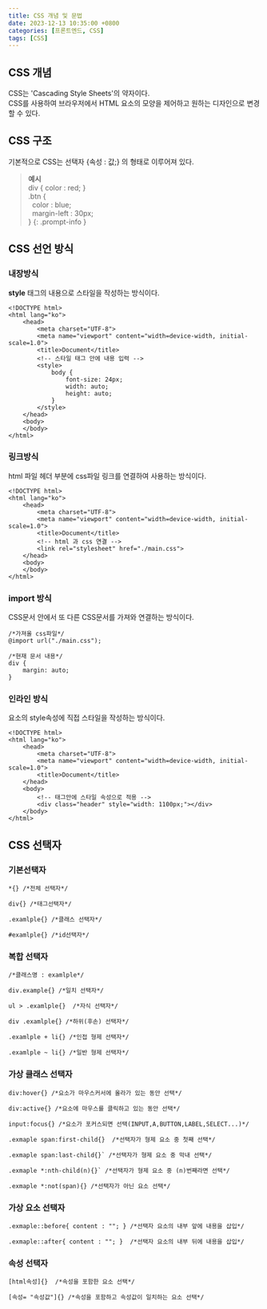 ```yaml
---
title: CSS 개념 및 문법
date: 2023-12-13 10:35:00 +0800
categories: [프론트엔드, CSS]
tags: [CSS]
---
```


## **CSS 개념**

CSS는 'Cascading Style Sheets'의 약자이다.  
CSS를 사용하여 브라우저에서 HTML 요소의 모양을 제어하고 원하는 디자인으로 변경할 수 있다.

## **CSS 구조**

기본적으로 CSS는 선택자 {속성 : 값;} 의 형태로 이루어져 있다.

> **예시**  
> div { color : red; }  
> .btn {  
>   color : blue;  
>   margin-left : 30px;  
> }
{: .prompt-info }

## **CSS 선언 방식**

### **내장방식**

**style** 태그의 내용으로 스타일을 작성하는 방식이다.

```
<!DOCTYPE html>
<html lang="ko">
    <head>
        <meta charset="UTF-8">
        <meta name="viewport" content="width=device-width, initial-scale=1.0">
        <title>Document</title>
        <!-- 스타일 태그 안에 내용 입력 -->
        <style>
            body {
                font-size: 24px;
                width: auto;
                height: auto;
            }
        </style>
    </head>
    <body>
    </body>
</html>
```

### **링크방식**

html 파일 헤더 부분에 css파일 링크를 연결하여 사용하는 방식이다.

```
<!DOCTYPE html>
<html lang="ko">
    <head>
        <meta charset="UTF-8">
        <meta name="viewport" content="width=device-width, initial-scale=1.0">
        <title>Document</title>
        <!-- html 과 css 연결 -->
        <link rel="stylesheet" href="./main.css">
    </head>
    <body>
    </body>
</html>
```

### **import 방식**

CSS문서 안에서 또 다른 CSS문서를 가져와 연결하는 방식이다.

```
/*가져올 css파일*/
@import url("./main.css");

/*현재 문서 내용*/
div {
    margin: auto;
}
```

### **인라인 방식**

요소의 style속성에 직접 스타일을 작성하는 방식이다.

```
<!DOCTYPE html>
<html lang="ko">
    <head>
        <meta charset="UTF-8">
        <meta name="viewport" content="width=device-width, initial-scale=1.0">
        <title>Document</title>
    </head>
    <body>
        <!-- 태그안에 스타일 속성으로 적용 -->
        <div class="header" style="width: 1100px;"></div>
    </body>
</html>
```

## **CSS 선택자**

### **기본선택자**

```
*{} /*전체 선택자*/

div{} /*태그선택자*/

.examlple{} /*클래스 선택자*/

#examlple{} /*id선택자*/
```

### **복합 선택자**

```
/*클래스명 : examlple*/

div.example{} /*일치 선택자*/

ul > .examlple{}  /*자식 선택자*/

div .examlple{} /*하위(후손) 선택자*/

.examlple + li{} /*인접 형제 선택자*/

.examlple ~ li{} /*일반 형제 선택자*/
```

### **가상 클래스 선택자**

```
div:hover{} /*요소가 마우스커서에 올라가 있는 동안 선택*/

div:active{} /*요소에 마우스를 클릭하고 있는 동안 선택*/

input:focus{} /*요소가 포커스되면 선택(INPUT,A,BUTTON,LABEL,SELECT...)*/

.exmaple span:first-child{}  /*선택자가 형제 요소 중 첫째 선택*/

.exmaple span:last-child{}` /*선택자가 형제 요소 중 막내 선택*/

.exmaple *:nth-child(n){}` /*선택자가 형제 요소 중 (n)번째라면 선택*/

.exmaple *:not(span){} /*선택자가 아닌 요소 선택*/
```

### **가상 요소 선택자**

```
.exmaple::before{ content : ""; } /*선택자 요소의 내부 앞에 내용을 삽입*/

.exmaple::after{ content : ""; }  /*선택자 요소의 내부 뒤에 내용을 삽입*/
```

### **속성 선택자**

```
[html속성]{}  /*속성을 포함한 요소 선택*/

[속성= "속성값"]{} /*속성을 포함하고 속성값이 일치하는 요소 선택*/
```
